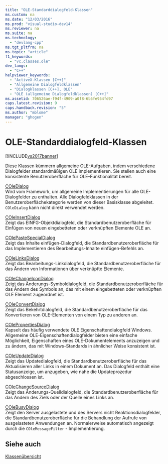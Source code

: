 ```yaml
---
title: "OLE-Standarddialogfeld-Klassen"
ms.custom: na
ms.date: "12/03/2016"
ms.prod: "visual-studio-dev14"
ms.reviewer: na
ms.suite: na
ms.technology: 
  - "devlang-cpp"
ms.tgt_pltfrm: na
ms.topic: "article"
f1_keywords: 
  - "vc.classes.ole"
dev_langs: 
  - "C++"
helpviewer_keywords: 
  - "ActiveX-Klassen [C++]"
  - "Allgemeine Dialogfeldklassen"
  - "Dialogklassen [C++], OLE"
  - "OLE (allgemeine Dialogfeldklassen) [C++]"
ms.assetid: 706526ae-f94f-4909-a0f8-6b5fe954fd97
caps.latest.revision: 9
caps.handback.revision: "5"
ms.author: "mblome"
manager: "ghogen"
---
```

# OLE-Standarddialogfeld-Klassen
[!INCLUDE[vs2017banner](../assembler/inline/includes/vs2017banner.md)]

Diese Klassen kümmern allgemeine OLE\-Aufgaben, indem verschiedene Dialogfelder standardmäßigen OLE implementieren.  Sie stellen auch eine konsistente Benutzeroberfläche für OLE\-Funktionalität bereit.  
  
 [COleDialog](../mfc/reference/coledialog-class.md)  
 Wird vom Framework, um allgemeine Implementierungen für alle OLE\-Dialogfelder zu enthalten.  Alle Dialogfeldklassen in der Benutzeroberflächekategorie werden von dieser Basisklasse abgeleitet.  `COleDialog` kann nicht direkt verwendet werden.  
  
 [COleInsertDialog](../mfc/reference/coleinsertdialog-class.md)  
 Zeigt das EINFG\-Objektdialogfeld, die Standardbenutzeroberfläche für Einfügen von neuen eingebetteten oder verknüpften Elemente OLE an.  
  
 [COlePasteSpecialDialog](../mfc/reference/colepastespecialdialog-class.md)  
 Zeigt das Inhalte einfügen\-Dialogfeld, die Standardbenutzeroberfläche für das Implementieren des Bearbeitungs\-Inhalte einfügen\-Befehls an.  
  
 [COleLinksDialog](../mfc/reference/colelinksdialog-class.md)  
 Zeigt das Bearbeitungs\-Linkdialogfeld, die Standardbenutzeroberfläche für das Ändern von Informationen über verknüpfte Elemente.  
  
 [COleChangeIconDialog](../mfc/reference/colechangeicondialog-class.md)  
 Zeigt das Änderungs\-Symboldialogfeld, die Standardbenutzeroberfläche für das Ändern des Symbols an, das mit einem eingebetteten oder verknüpften OLE Element zugeordnet ist.  
  
 [COleConvertDialog](../mfc/reference/coleconvertdialog-class.md)  
 Zeigt das Bekehrtdialogfeld, die Standardbenutzeroberfläche für das Konvertieren von OLE\-Elementen von einem Typ zu anderen an.  
  
 [COlePropertiesDialog](../mfc/reference/colepropertiesdialog-class.md)  
 Kapselt das häufig verwendete OLE Eigenschaftendialogfeld Windows.  Allgemeine OLE\-Eigenschaftendialogfelder bieten eine einfache Möglichkeit, Eigenschaften eines OLE\-Dokumentelements anzuzeigen und zu ändern, das mit Windows\-Standards in ähnlicher Weise konsistent ist.  
  
 [COleUpdateDialog](../mfc/reference/coleupdatedialog-class.md)  
 Zeigt das Updatedialogfeld, die Standardbenutzeroberfläche für das Aktualisieren aller Links in einem Dokument an.  Das Dialogfeld enthält eine Statusanzeige, um anzugeben, wie nahe die Updateprozedur abgeschlossen ist.  
  
 [COleChangeSourceDialog](../mfc/reference/colechangesourcedialog-class.md)  
 Zeigt das Änderungs\-Quelldialogfeld, die Standardbenutzeroberfläche für das Ändern des Ziels oder der Quelle eines Links an.  
  
 [COleBusyDialog](../mfc/reference/colebusydialog-class.md)  
 Zeigt den Server ausgelastete und des Servers nicht Reaktionsdialogfelder, die Standardbenutzeroberfläche für die Behandlung der Aufrufe von ausgelasteten Anwendungen an.  Normalerweise automatisch angezeigt durch die `COleMessageFilter` \- Implementierung.  
  
## Siehe auch  
 [Klassenübersicht](../mfc/class-library-overview.md)